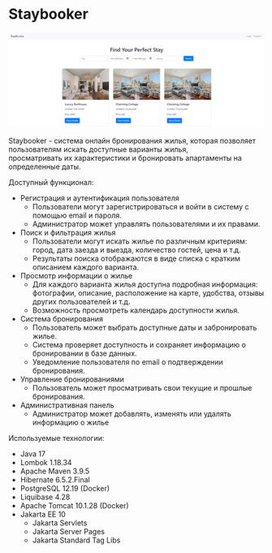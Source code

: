 # Staybooker

<img src="img/pic_main.png" width="1200" alt="pic_main">

Staybooker - система онлайн бронирования жилья, которая позволяет пользователям искать доступные варианты жилья,  
просматривать их характеристики и бронировать апартаменты на определенные даты.  

Доступный функционал:
- Регистрация и аутентификация пользователя
  - Пользователи могут зарегистрироваться и войти в систему с помощью email и пароля.
  - Администратор может управлять пользователями и их правами.
- Поиск и фильтрация жилья 
  - Пользователи могут искать жилье по различным критериям: город, дата заезда и выезда, количество гостей, цена и т.д.
  - Результаты поиска отображаются в виде списка с кратким описанием каждого варианта.
- Просмотр информации о жилье
  - Для каждого варианта жилья доступна подробная информация: фотографии, описание, расположение на карте, удобства, отзывы других пользователей и т.д.
  - Возможность просмотреть календарь доступности жилья.
- Система бронирования
  - Пользователь может выбрать доступные даты и забронировать жилье.
  - Система проверяет доступность и сохраняет информацию о бронировании в базе данных.
  - Уведомление пользователя по email о подтверждении бронирования.
- Управление бронированиями
  - Пользователь может просматривать свои текущие и прошлые бронирования.
- Административная панель
  - Администратор может добавлять, изменять или удалять информацию о жилье

Используемые технологии:
- Java 17
- Lombok 1.18.34
- Apache Maven 3.9.5 
- Hibernate 6.5.2.Final 
- PostgreSQL 12.19 (Docker)
- Liquibase 4.28
- Apache Tomcat 10.1.28 (Docker)
- Jakarta EE 10
  - Jakarta Servlets
  - Jakarta Server Pages
  - Jakarta Standard Tag Libs